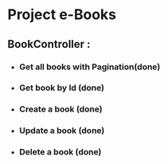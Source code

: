 # Project e-Books 
## BookController : 
- ### Get all books with Pagination(done)
- ### Get book by Id (done)
- ### Create a book (done)
- ### Update a book (done)
- ### Delete a book (done)
